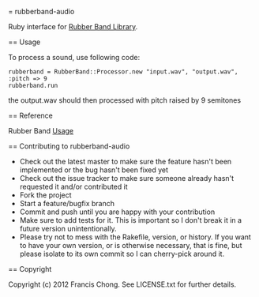 = rubberband-audio

Ruby interface for [Rubber Band Library](http://breakfastquay.com/rubberband/).

== Usage

To process a sound, use following code:

    rubberband = RubberBand::Processor.new "input.wav", "output.wav", :pitch => 9
    rubberband.run 

the output.wav should then processed with pitch raised by 9 semitones


== Reference

Rubber Band [Usage](http://breakfastquay.com/rubberband/usage.txt)

== Contributing to rubberband-audio
 
* Check out the latest master to make sure the feature hasn't been implemented or the bug hasn't been fixed yet
* Check out the issue tracker to make sure someone already hasn't requested it and/or contributed it
* Fork the project
* Start a feature/bugfix branch
* Commit and push until you are happy with your contribution
* Make sure to add tests for it. This is important so I don't break it in a future version unintentionally.
* Please try not to mess with the Rakefile, version, or history. If you want to have your own version, or is otherwise necessary, that is fine, but please isolate to its own commit so I can cherry-pick around it.

== Copyright

Copyright (c) 2012 Francis Chong. See LICENSE.txt for
further details.

